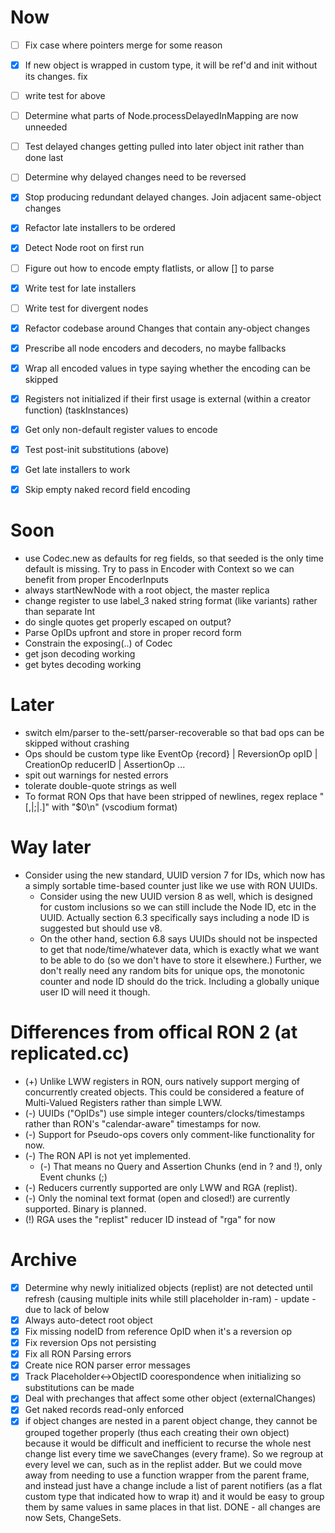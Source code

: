 # Now
- [ ] Fix case where pointers merge for some reason
- [X] If new object is wrapped in custom type, it will be ref'd and init without its changes. fix 
- [ ] write test for above
- [ ] Determine what parts of Node.processDelayedInMapping are now unneeded
- [ ] Test delayed changes getting pulled into later object init rather than done last
- [ ] Determine why delayed changes need to be reversed
- [X] Stop producing redundant delayed changes. Join adjacent same-object changes
- [X] Refactor late installers to be ordered
- [X] Detect Node root on first run
- [ ] Figure out how to encode empty flatlists, or allow [] to parse
- [X] Write test for late installers
- [ ] Write test for divergent nodes
- [X] Refactor codebase around Changes that contain any-object changes
- [X] Prescribe all node encoders and decoders, no maybe fallbacks
- [X] Wrap all encoded values in type saying whether the encoding can be skipped
- [X] Registers not initialized if their first usage is external (within a creator function) (taskInstances)
- [X] Get only non-default register values to encode
- [X] Test post-init substitutions (above)
- [X] Get late installers to work
- [X] Skip empty naked record field encoding


# Soon
- use Codec.new as defaults for reg fields, so that seeded is the only time default is missing. Try to pass in Encoder with Context so we can benefit from proper EncoderInputs
- always startNewNode with a root object, the master replica
- change register to use label_3 naked string format (like variants) rather than separate Int
- do single quotes get properly escaped on output?
- Parse OpIDs upfront and store in proper record form
- Constrain the exposing(..) of Codec
- get json decoding working
- get bytes decoding working


# Later
- switch elm/parser to the-sett/parser-recoverable so that bad ops can be skipped without crashing
- Ops should be custom type like EventOp {record} | ReversionOp opID | CreationOp reducerID | AssertionOp ...
- spit out warnings for nested errors
- tolerate double-quote strings as well
- To format RON Ops that have been stripped of newlines, regex replace "[,|;|.]" with "$0\n" (vscodium format)


# Way later
- Consider using the new standard, UUID version 7 for IDs, which now has a simply sortable time-based counter just like we use with RON UUIDs.
  - Consider using the new UUID version 8 as well, which is designed for custom inclusions so we can still include the Node ID, etc in the UUID. Actually section 6.3 specifically says including a node ID is suggested but should use v8.
  - On the other hand, section 6.8 says UUIDs should not be inspected to get that node/time/whatever data, which is exactly what we want to be able to do (so we don't have to store it elsewhere.) Further, we don't really need any random bits for unique ops, the monotonic counter and node ID should do the trick. Including a globally unique user ID will need it though.


# Differences from offical RON 2 (at replicated.cc)
- (+) Unlike LWW registers in RON, ours natively support merging of concurrently created objects. This could be considered a feature of Multi-Valued Registers rather than simple LWW.
- (-) UUIDs ("OpIDs") use simple integer counters/clocks/timestamps rather than RON's "calendar-aware" timestamps for now.
- (-) Support for Pseudo-ops covers only comment-like functionality for now. 
- (-) The RON API is not yet implemented.
  - (-) That means no Query and Assertion Chunks (end in ? and !), only Event chunks (;)
- (-) Reducers currently supported are only LWW and RGA (replist).
- (-) Only the nominal text format (open and closed!) are currently supported. Binary is planned.
- (!) RGA uses the "replist" reducer ID instead of "rga" for now



# Archive
- [X] Determine why newly initialized objects (replist) are not detected until refresh (causing multiple inits while still placeholder in-ram) - update - due to lack of below
- [X] Always auto-detect root object
- [X] Fix missing nodeID from reference OpID when it's a reversion op
- [X] Fix reversion Ops not persisting
- [X] Fix all RON Parsing errors
- [X] Create nice RON parser error messages
- [X] Track Placeholder<->ObjectID coorespondence when initializing so substitutions can be made
- [X] Deal with prechanges that affect some other object (externalChanges)
- [X] Get naked records read-only enforced
- [X] if object changes are nested in a parent object change, they cannot be grouped together properly (thus each creating their own object) because it would be difficult and inefficient to recurse the whole nest change list every time we saveChanges (every frame). So we regroup at every level we can, such as in the replist adder. But we could move away from needing to use a function wrapper from the parent frame, and instead just have a change include a list of parent notifiers (as a flat custom type that indicated how to wrap it) and it would be easy to group them by same values in same places in that list. DONE - all changes are now Sets, ChangeSets.